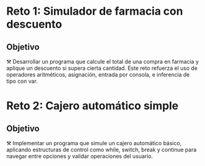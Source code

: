 # Reto 1: Simulador de farmacia con descuento


## Objetivo

⚒️ Desarrollar un programa que calcule el total de una compra en farmacia y aplique un descuento si supera cierta cantidad. Este reto refuerza el uso de operadores aritméticos, asignación, entrada por consola, e inferencia de tipo con var.

# Reto 2: Cajero automático simple


## Objetivo 

⚒️ Implementar un programa que simule un cajero automático básico, aplicando estructuras de control como while, switch, break y continue para navegar entre opciones y validar operaciones del usuario.



